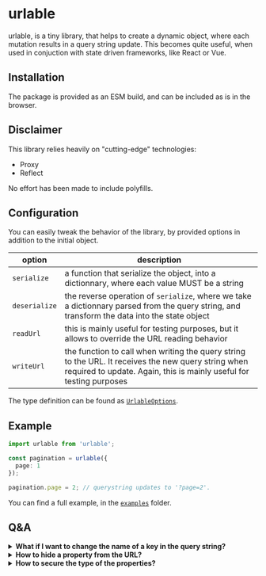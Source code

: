 # urlable

urlable, is a tiny library, that helps to create a dynamic object,
where each mutation results in a query string update. This becomes
quite useful, when used in conjuction with state driven
frameworks, like React or Vue.

## Installation

The package is provided as an ESM build, and can be included as is in the browser.

## Disclaimer

This library relies heavily on "cutting-edge" technologies:

- Proxy
- Reflect

No effort has been made to include polyfills.

## Configuration

You can easily tweak the behavior of the library, by provided options in addition to
the initial object.

| option        | description                                                                                                                                                                |
|---------------|--------------------------------------------------------------------------------------------------------------------------------------------------------------------------- |
| `serialize`   | a function that serialize the object, into a dictionnary, where each value MUST be a string                                                                                |
| `deserialize` | the reverse operation of `serialize`, where we take a dictionnary parsed from the query string, and transform the data into the state object                               |
| `readUrl`     | this is mainly useful for testing purposes, but it allows to override the URL reading behavior                                                                             |
| `writeUrl`    | the function to call when writing the query string to the URL. It receives the new query string when required to update. Again, this is mainly useful for testing purposes |

The type definition can be found as [`UrlableOptions`](https://github.com/jquagliatini/urlable/blob/main/lib/urlable.ts#L12).

## Example

```typescript
import urlable from 'urlable';

const pagination = urlable({
  page: 1
});

pagination.page = 2; // querystring updates to '?page=2'.
```

You can find a full example, in the [`examples`](./examples) folder.

## Q&A

<details>
  <summary>
    <strong>What if I want to change the name of a key in the query string?</strong>
  </summary>

  use the `serialize` option:

  ```typescript
  // display the property `currentPage` as `page` in the URL.
  const pagination = urlable(
    { currentPage: 2 },
    { serialize: ({ currentPage }) => ({ page: String(currentPage) }) }
  )
  ```
</details>

<details>

  <summary>
    <strong>How to hide a property from the URL?</strong>
  </summary>

  remove the property in the `serialize` option:

  ```typescript
  // The `totalPages` property will not show in the query string
  const pagination = urlable(
    { page: 1, totalPages: 10 },
    { serialize: (x) => ({ page: String(x.page) }) }
  );
  ```

</details>

<details>
  <summary>
    <strong>How to secure the type of the properties?</strong>
  </summary>

  the `deserialize` options is here:

  ```typescript
  // pagination.page will always be a number.
  const pagination = urlable(
    { page: 1 },
    { deserialize: (x) => ({ page: Number(x.page) }) }
  );
  ```
</details>
